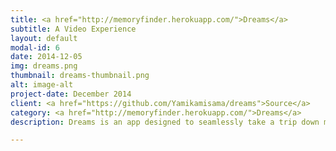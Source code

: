 ```yaml
---
title: <a href="http://memoryfinder.herokuapp.com/">Dreams</a>
subtitle: A Video Experience
layout: default
modal-id: 6
date: 2014-12-05
img: dreams.png
thumbnail: dreams-thumbnail.png
alt: image-alt
project-date: December 2014
client: <a href="https://github.com/Yamikamisama/dreams">Source</a>
category: <a href="http://memoryfinder.herokuapp.com/">Dreams</a>
description: Dreams is an app designed to seamlessly take a trip down memory lane with your YouTube videos or simply explore random topics of interest. We use Google oAuth, the YouTube Player API, and the YouTube Data API, to weave separate videos into a dreamlike sequence that is unique every time. With Dreams you spend less time organizing your videos and more time enjoying and remembering your experiences.

---
```

